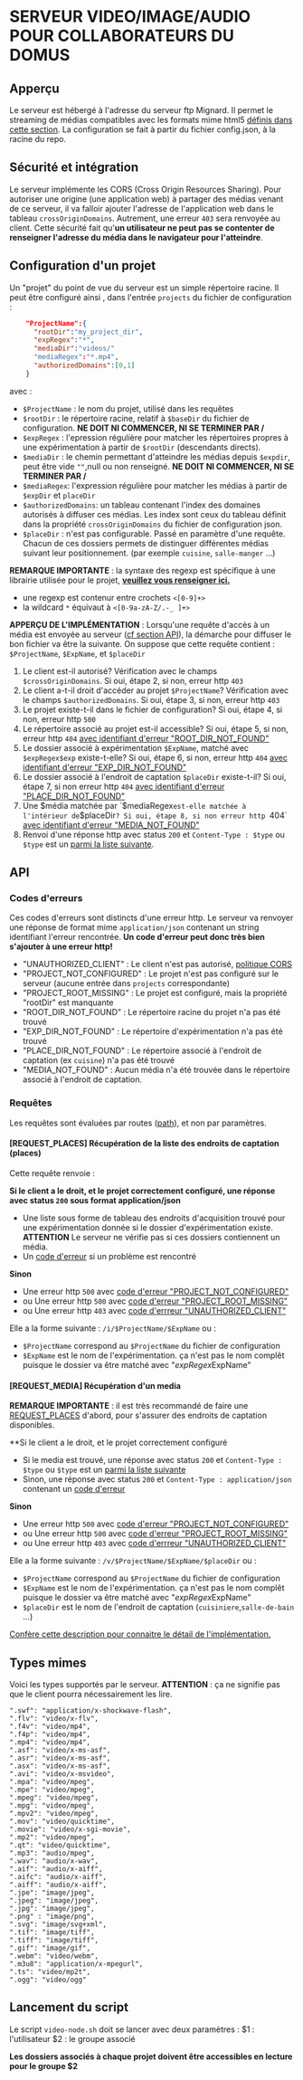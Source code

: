 # SERVEUR VIDEO/IMAGE/AUDIO POUR COLLABORATEURS DU DOMUS

## Apperçu
Le serveur est hébergé à l'adresse du serveur ftp Mignard. 
Il permet le streaming de médias compatibles avec les formats mime html5 [définis dans cette section](#mime_types).
La configuration se fait à partir du fichier config.json, à la racine du repo. 


## Sécurité et intégration
Le serveur implémente les CORS (Cross Origin Resources Sharing).
Pour autoriser une origine (une application web) à partager des médias venant de ce serveur, il va falloir
ajouter l'adresse de l'application web dans le tableau `crossOriginDomains`. Autrement, une erreur `403`
sera renvoyée au client. Cette sécurité fait qu'**un utilisateur ne peut pas se contenter de renseigner 
l'adresse du média dans le navigateur pour l'atteindre**.
 
## Configuration d'un projet
Un "projet" du point de vue du serveur est un simple répertoire racine. 
Il peut être configuré ainsi , dans l'entrée  `projects` du fichier de configuration : 

```json
    "ProjectName":{
      "rootDir":"my_project_dir",
      "expRegex":"*",
      "mediaDir":"videos/"
      "mediaRegex":"*.mp4",
      "authorizedDomains":[0,1]
    }
```
avec :

- `$ProjectName` : le nom du projet, utilisé dans les requêtes  
- `$rootDir` : le répertoire racine, relatif à `$baseDir` du fichier de configuration. **NE DOIT NI COMMENCER, NI SE TERMINER PAR /**
- `$expRegex` : l'epression régulière pour matcher les répertoires propres à une expérimentation à partir de `$rootDir` (descendants directs). 
- `$mediaDir` : le chemin permettant d'atteindre les médias depuis `$expdir`, peut être vide `""`,null ou non renseigné. **NE DOIT NI COMMENCER, NI SE TERMINER PAR /**
- `$mediaRegex`: l'expression régulière pour matcher les médias à partir de `$expDir` et `placeDir`
- `$authorizedDomains`: un tableau contenant l'index des domaines autorisés à diffuser ces médias. Les index sont ceux du tableau définit dans la propriété `crossOriginDomains` du fichier de configuration json.
- `$placeDir` : n'est pas configurable. Passé en paramètre d'une requête. Chacun de ces dossiers permets de distinguer différentes médias suivant leur positionnement. (par exemple `cuisine`, `salle-manger` ...) 


**REMARQUE IMPORTANTE** : la syntaxe des regexp est spécifique à une librairie utilisée pour le projet, [**veuillez vous renseigner ici.**](https://github.com/Carrooi/Node-FsFinder#path-mask)

- une regexp est contenur entre crochets `<[0-9]+>`
- la wildcard `*` équivaut à `<[0-9a-zA-Z/.-_ ]+>` 

<a name="overview"></a>
**APPERÇU DE L'IMPLÉMENTATION** : Lorsqu'une requête d'accès à un média est envoyée au serveur ([cf section API](#API)), la démarche pour diffuser le bon fichier va être la suivante.
On suppose que cette requête contient : `$ProjectName`, `$ExpName`, et `$placeDir`

1. Le client est-il autorisé? Vérification avec le champs `$crossOriginDomains`. Si oui, étape 2, si non, erreur http `403`
2. Le client a-t-il droit d'accéder au projet `$ProjectName`? Vérification avec le champs `$authorizedDomains`. Si oui, étape 3, si non, erreur http `403` 
3. Le projet existe-t-il dans le fichier de configuration? Si oui, étape 4, si non, erreur http `500`
4. Le répertoire associé au projet est-il accessible? Si oui, étape 5, si non, erreur http `404` [avec identifiant d'erreur "ROOT_DIR_NOT_FOUND"](#error_ids)
5. Le dossier associé à expérimentation `$ExpName`, matché avec `$expRegex$exp` existe-t-elle? Si oui, étape 6, si non, erreur http `404` [avec identifiant d'erreur "EXP_DIR_NOT_FOUND"](#error_ids)
6. Le dossier associé à l'endroit de captation `$placeDir` existe-t-il? Si oui, étape 7, si non erreur http `404` [avec identifiant d'erreur "PLACE_DIR_NOT_FOUND"](#error_ids)
7. Une $média matchée par `$mediaRegex` est-elle matchée à l'intérieur de `$placeDir`? Si oui, étape 8, si non erreur http `404` [avec identifiant d'erreur "MEDIA_NOT_FOUND"](#error_ids)
8. Renvoi d'une réponse http avec status `200` et `Content-Type : $type` ou `$type` est un [parmi la liste suivante](#mime_types).

<a name="API"></a>
## API

<a name="error_ids"></a>
### Codes d'erreurs
Ces codes d'erreurs sont distincts d'une erreur http. 
Le serveur va renvoyer une réponse de format mime `application/json` contenant
un string identifiant l'erreur rencontrée. **Un code d'erreur peut donc très bien s'ajouter à une erreur http!** 

- "UNAUTHORIZED_CLIENT" : Le client n'est pas autorisé, [politique CORS](https://developer.mozilla.org/fr/docs/HTTP/Access_control_CORS)
- "PROJECT_NOT_CONFIGURED" : Le projet n'est pas configuré sur le serveur (aucune entrée dans `projects` correspondante)
- "PROJECT_ROOT_MISSING" : Le projet est configuré, mais la propriété "rootDir" est manquante
- "ROOT_DIR_NOT_FOUND"  : Le répertoire racine du projet n'a pas été trouvé
- "EXP_DIR_NOT_FOUND"   : Le répertoire d'expérimentation n'a pas été trouvé
- "PLACE_DIR_NOT_FOUND" : Le répertoire associé à l'endroit de captation (ex `cuisine`) n'a pas été trouvé
- "MEDIA_NOT_FOUND"     : Aucun média n'a été trouvée dans le répertoire associé à l'endroit de captation.

### Requêtes
Les requêtes sont évaluées par routes ([path](http://tools.ietf.org/html/rfc3986#section-3.3)), et non par paramètres.

<a name="request_place"></a>
#### [REQUEST_PLACES] Récupération de la liste des endroits de captation (places) 
Cette requête renvoie :
   
**Si le client a le droit, et le projet correctement configuré, une réponse avec status `200` sous format application/json**

- Une liste sous forme de tableau des endroits d'acquisition trouvé pour une expérimentation donnée si le dossier d'expérimentation existe. **ATTENTION** Le serveur ne vérifie pas si ces dossiers contiennent un média. 
- Un [code d'erreur](#error_ids) si un problème est rencontré
  
**Sinon**

- Une erreur http `500` avec [code d'erreur  "PROJECT_NOT_CONFIGURED"](#error_ids)
- ou Une erreur http `500` avec [code d'erreur  "PROJECT_ROOT_MISSING"](#error_ids)
- ou Une erreur http `403` avec [code d'errreur "UNAUTHORIZED_CLIENT"](#error_ids)

Elle a la forme suivante : `/i/$ProjectName/$ExpName` ou  :

- `$ProjectName` correspond au `$ProjectName` du fichier de configuration
- `$ExpName` est le nom de l'expérimentation. ça n'est pas le nom complêt puisque le dossier va être matché avec "$expRegex$ExpName"

#### [REQUEST_MEDIA] Récupération d'un media 

**REMARQUE IMPORTANTE** : il est très recommandé de faire une [REQUEST_PLACES](#request_place) d'abord, pour s'assurer des  endroits de captation disponibles. 

**Si le client a le droit, et le projet correctement configuré

- Si le media est trouvé, une réponse avec status `200` et `Content-Type : $type` ou `$type` est un [parmi la liste suivante](#mime_types)
- Sinon, une réponse avec status `200` et `Content-Type : application/json` contenant un [code d'erreur](#error_ids) 
  
**Sinon**

- Une erreur http `500` avec [code d'erreur  "PROJECT_NOT_CONFIGURED"](#error_ids)
- ou Une erreur http `500` avec [code d'erreur  "PROJECT_ROOT_MISSING"](#error_ids)
- ou Une erreur http `403` avec [code d'errreur "UNAUTHORIZED_CLIENT"](#error_ids)

Elle a la forme suivante : `/v/$ProjectName/$ExpName/$placeDir` ou  :

- `$ProjectName` correspond au `$ProjectName` du fichier de configuration
- `$ExpName` est le nom de l'expérimentation. ça n'est pas le nom complêt puisque le dossier va être matché avec "$expRegex$ExpName"
- `$placeDir` est le nom de l'endroit de captation (`cuisiniere`,`salle-de-bain` ...)

[Confère cette description pour connaitre le détail de l'implémentation.](#overview)


<a name="mime_types"></a>
## Types mimes

Voici les types supportés par le serveur. 
**ATTENTION** : ça ne signifie pas que le client pourra nécessairement les lire.

	".swf": "application/x-shockwave-flash",
	".flv": "video/x-flv",
	".f4v": "video/mp4",
	".f4p": "video/mp4",
	".mp4": "video/mp4",
	".asf": "video/x-ms-asf",
	".asr": "video/x-ms-asf",
	".asx": "video/x-ms-asf",
	".avi": "video/x-msvideo",
	".mpa": "video/mpeg",
	".mpe": "video/mpeg",
	".mpeg": "video/mpeg",
	".mpg": "video/mpeg",
	".mpv2": "video/mpeg",
	".mov": "video/quicktime",
	".movie": "video/x-sgi-movie",
	".mp2": "video/mpeg",
	".qt": "video/quicktime",
	".mp3": "audio/mpeg",
	".wav": "audio/x-wav",
	".aif": "audio/x-aiff",
	".aifc": "audio/x-aiff",
	".aiff": "audio/x-aiff",
	".jpe": "image/jpeg",
	".jpeg": "image/jpeg",
	".jpg": "image/jpeg",
	".png" : "image/png",
	".svg": "image/svg+xml",
	".tif": "image/tiff",
	".tiff": "image/tiff",
	".gif": "image/gif",
	".webm": "video/webm",
	".m3u8": "application/x-mpegurl",
	".ts": "video/mp2t",
	".ogg": "video/ogg"
	
## Lancement du script

Le script `video-node.sh` doit se lancer avec deux paramètres : 
$1 : l'utilisateur
$2 : le groupe associé

**Les dossiers associés à chaque projet doivent être accessibles en lecture pour le groupe $2**